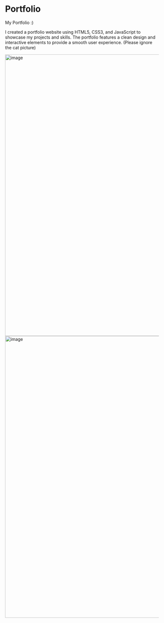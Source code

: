 # Portfolio
My Portfolio :)

I created a portfolio website using HTML5, CSS3, and JavaScript to showcase my projects and skills. The portfolio features a clean design and interactive elements to provide a smooth user experience.
(Please ignore the cat picture)

<img width="1869" height="921" alt="image" src="https://github.com/user-attachments/assets/9eb10ce4-989b-4c3f-bb6c-dc424da940d8" />

<img width="1872" height="922" alt="image" src="https://github.com/user-attachments/assets/5425bbeb-ddf3-4555-bb3e-0d15ec94a498" />
